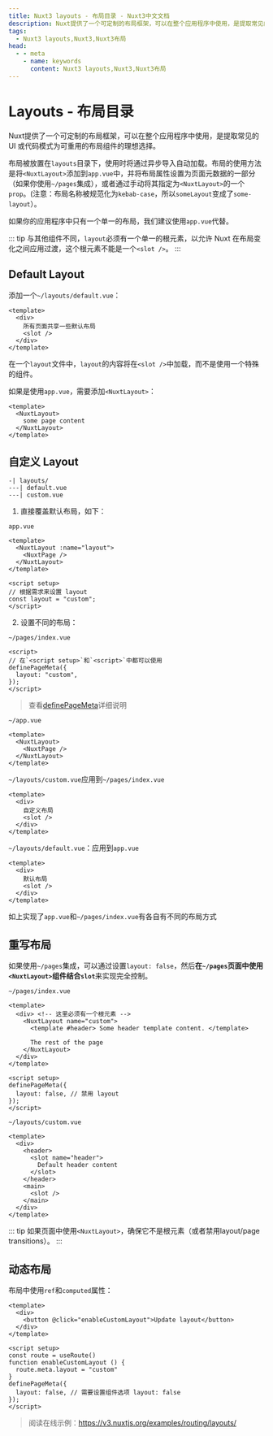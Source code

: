 ```yaml
---
title: Nuxt3 layouts - 布局目录 - Nuxt3中文文档
description: Nuxt提供了一个可定制的布局框架，可以在整个应用程序中使用，是提取常见的 UI 或代码模式为可重用的布局组件的理想选择。
tags: 
  - Nuxt3 layouts,Nuxt3,Nuxt3布局
head:
  - - meta
    - name: keywords
      content: Nuxt3 layouts,Nuxt3,Nuxt3布局
---
```


# Layouts - 布局目录

Nuxt提供了一个可定制的布局框架，可以在整个应用程序中使用，是提取常见的 UI 或代码模式为可重用的布局组件的理想选择。

布局被放置在`layouts`目录下，使用时将通过异步导入自动加载。布局的使用方法是将`<NuxtLayout>`添加到`app.vue`中，并将布局属性设置为页面元数据的一部分（如果你使用`~/pages`集成），或者通过手动将其指定为`<NuxtLayout>`的一个`prop`。(注意：布局名称被规范化为`kebab-case`，所以`someLayout`变成了`some-layout`）。

如果你的应用程序中只有一个单一的布局，我们建议使用`app.vue`代替。

::: tip
与其他组件不同，`layout`必须有一个单一的根元素，以允许 Nuxt 在布局变化之间应用过渡，这个根元素不能是一个`<slot />`。
:::

## Default Layout

添加一个`~/layouts/default.vue`：

```vue
<template>
  <div>
    所有页面共享一些默认布局
    <slot />
  </div>
</template>
```

在一个`layout`文件中，`layout`的内容将在`<slot />`中加载，而不是使用一个特殊的组件。

如果是使用`app.vue`，需要添加`<NuxtLayout>`：

```vue
<template>
  <NuxtLayout>
    some page content
  </NuxtLayout>
</template>
```

## 自定义 Layout

```
-| layouts/
---| default.vue
---| custom.vue
```

1. 直接覆盖默认布局，如下：

`app.vue`

```vue
<template>
  <NuxtLayout :name="layout">
    <NuxtPage />
  </NuxtLayout>
</template>

<script setup>
// 根据需求来设置 layout
const layout = "custom";
</script>
```

2. 设置不同的布局：

`~/pages/index.vue`

```vue
<script>
// 在`<script setup>`和`<script>`中都可以使用
definePageMeta({
  layout: "custom",
});
</script>
```
> 查看[definePageMeta](/nuxt3/directory-pages#page-metadata-页面元数据)详细说明

`~/app.vue`

```vue
<template>
  <NuxtLayout>
    <NuxtPage />
  </NuxtLayout>
</template>
```

`~/layouts/custom.vue`应用到`~/pages/index.vue`

```vue
<template>
  <div>
    自定义布局
    <slot />
  </div>
</template>
```

`~/layouts/default.vue`：应用到`app.vue`

```vue
<template>
  <div>
    默认布局
    <slot />
  </div>
</template>
```

如上实现了`app.vue`和`~/pages/index.vue`有各自有不同的布局方式

## 重写布局

如果使用`~/pages`集成，可以通过设置`layout: false`，然后<strong style="font-weight: 700">在`~/pages`页面中使用`<NuxtLayout>`组件结合`slot`</strong>来实现完全控制。

`~/pages/index.vue`

```vue
<template>
  <div> <!-- 这里必须有一个根元素 -->
    <NuxtLayout name="custom">
      <template #header> Some header template content. </template>

      The rest of the page
    </NuxtLayout>
  </div>
</template>

<script setup>
definePageMeta({
  layout: false, // 禁用 layout
});
</script>
```

`~/layouts/custom.vue`

```vue
<template>
  <div>
    <header>
      <slot name="header">
        Default header content
      </slot>
    </header>
    <main>
      <slot />
    </main>
  </div>
</template>
```

::: tip
如果页面中使用`<NuxtLayout>`，确保它不是根元素（或者禁用layout/page transitions）。
:::

## 动态布局

布局中使用`ref`和`computed`属性：

```vue
<template>
  <div>
    <button @click="enableCustomLayout">Update layout</button>
  </div>
</template>

<script setup>
const route = useRoute()
function enableCustomLayout () {
  route.meta.layout = "custom"
}
definePageMeta({
  layout: false, // 需要设置组件选项 layout: false
});
</script>
```

> 阅读在线示例：https://v3.nuxtjs.org/examples/routing/layouts/